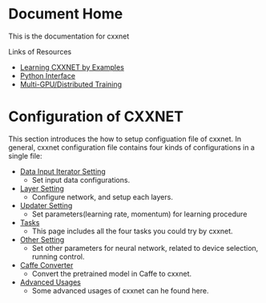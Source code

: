 Document Home
====
This is the documentation for cxxnet

Links of Resources
* [Learning CXXNET by Examples](../example)
* [Python Interface](python.md)
* [Multi-GPU/Distributed Training](multigpu.md)

Configuration of CXXNET
====
This section introduces the how to setup configuation file of cxxnet.
In general, cxxnet configuration file contains four kinds of configurations in a single file:
* [Data Input Iterator Setting](io.md)
  - Set input data configurations.
* [Layer Setting](layer.md)
  - Configure network, and setup each layers.
* [Updater Setting](updater.md)
  - Set parameters(learning rate, momentum) for learning procedure
* [Tasks](tasks.md)
  - This page includes all the four tasks you could try by cxxnet.
* [Other Setting](other.md)
  - Set other parameters for neural network, related to device selection, running control.
* [Caffe Converter](caffe_converter.md)
  - Convert the pretrained model in Caffe to cxxnet.
* [Advanced Usages](advanced.md)
  - Some advanced usages of cxxnet can he found here.

